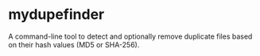 # mydupefinder
A command-line tool to detect and optionally remove duplicate files based on their hash values (MD5 or SHA-256). 
